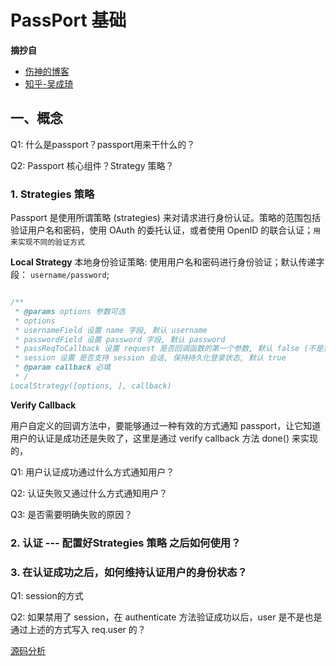 # PassPort 基础

**摘抄自** 
* [伤神的博客](https://www.shangyang.me/categories/%E8%AE%A1%E7%AE%97%E6%9C%BA%E7%A7%91%E5%AD%A6%E4%B8%8E%E6%8A%80%E6%9C%AF/Javascript/Nodejs/Passport/)
* [知乎-吴成琦](https://zhuanlan.zhihu.com/p/35877677)

## 一、概念

Q1: 什么是passport？passport用来干什么的？

Q2: Passport 核心组件？Strategy 策略？


### 1. Strategies 策略
Passport 是使用所谓策略 (strategies) 来对请求进行身份认证。策略的范围包括验证用户名和密码，使用 OAuth 的委托认证，或者使用 OpenID 的联合认证；`用来实现不同的验证方式`

**Local Strategy**
本地身份验证策略: 使用用户名和密码进行身份验证；默认传递字段： `username/password`;

```js

/**
 * @params options 参数可选
 * options
 * usernameField 设置 name 字段, 默认 username
 * passwordField 设置 password 字段, 默认 password
 * passReqToCallback 设置 request 是否回调函数的第一个参数, 默认 false (不是第一个参数)
 * session 设置 是否支持 session 会话, 保持持久化登录状态, 默认 true
 * @param callback 必填
 * /
LocalStrategy([options, ], callback) 
```

**Verify Callback**

用户自定义的回调方法中，要能够通过一种有效的方式通知 passport，让它知道用户的认证是成功还是失败了，这里是通过 verify callback 方法 done() 来实现的，

Q1: 用户认证成功通过什么方式通知用户？

Q2: 认证失败又通过什么方式通知用户？

Q3: 是否需要明确失败的原因？


### 2. 认证 --- 配置好Strategies 策略 之后如何使用？

### 3. 在认证成功之后，如何维持认证用户的身份状态？

Q1: session的方式

Q2: 如果禁用了 session，在 authenticate 方法验证成功以后，user 是不是也是通过上述的方式写入 req.user 的？


[源码分析](../Passport%E5%AD%A6%E4%B9%A0/%E6%BA%90%E7%A0%81%E5%88%86%E6%9E%90.md)